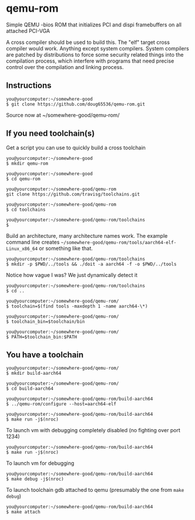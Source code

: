 # qemu-rom
Simple QEMU -bios ROM that initializes PCI and dispi framebuffers
on all attached PCI-VGA

A cross compiler should be used to build this. The "elf" target cross compiler
would work. Anything except system compilers. System compilers are patched
by distributions to force some security related things into the compilation
process, which interfere with programs that need precise control over the 
compilation and linking process.

## Instructions

    you@yourcomputer:~/somewhere-good
    $ git clone https://github.com/doug65536/qemu-rom.git

Source now at ~/somewhere-good/qemu-rom/

## If you need toolchain(s)

Get a script you can use to quickly build a cross toolchain

    you@yourcomputer:~/somewhere-good
    $ mkdir qemu-rom
    
    you@yourcomputer:~/somewhere-good
    $ cd qemu-rom
    
    you@yourcomputer:~/somewhere-good/qemu-rom
    git clone https://github.com/travisg/toolchains.git

    you@yourcomputer:~/somewhere-good/qemu-rom
    $ cd toolchains

    you@yourcomputer:~/somewhere-good/qemu-rom/toolchains
    $ 

Build an architecture, many architecture names work. The example
command line creates `~/somewhere-good/qemu-rom/tools/aarch64-elf-Linux_x86_64` or
something like that.
    
    you@yourcomputer:~/somewhere-good/qemu-rom/toolchains
    $ mkdir -p $PWD/../tools && ./doit -a aarch64 -f -o $PWD/../tools
    
Notice how vague I was? We just dynamically detect it
    
    you@yourcomputer:~/somewhere-good/qemu-rom/toolchains
    $ cd ..
    
    you@yourcomputer:~/somewhere-good/qemu-rom/
    $ toolchain=$(find tools -maxdepth 1 -name aarch64-\*)
    
    you@yourcomputer:~/somewhere-good/qemu-rom/
    $ toolchain_bin=$toolchain/bin
    
    you@yourcomputer:~/somewhere-good/qemu-rom/
    $ PATH=$toolchain_bin:$PATH
    
## You have a toolchain

    you@yourcomputer:~/somewhere-good/qemu-rom/
    $ mkdir build-aarch64
    
    you@yourcomputer:~/somewhere-good/qemu-rom/
    $ cd build-aarch64
    
    you@yourcomputer:~/somewhere-good/qemu-rom/build-aarch64
    $ ../qemu-rom/configure --host=aarch64-elf
    
    you@yourcomputer:~/somewhere-good/qemu-rom/build-aarch64
    $ make run -j$(nroc)
    
To launch vm with debugging completely disabled (no fighting over port 1234)
    
    you@yourcomputer:~/somewhere-good/qemu-rom/build-aarch64
    $ make run -j$(nroc)
    
To launch vm for debugging
    
    you@yourcomputer:~/somewhere-good/qemu-rom/build-aarch64
    $ make debug -j$(nroc)
    
To launch toolchain gdb attached to qemu (presumably the one from `make debug`)
    
    you@yourcomputer:~/somewhere-good/qemu-rom/build-aarch64
    $ make attach
    
